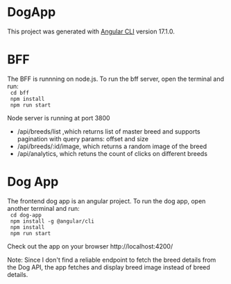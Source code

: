 # DogApp

This project was generated with [Angular CLI](https://github.com/angular/angular-cli) version 17.1.0.

# BFF

The BFF is runnning on node.js. To run the bff server, open the terminal and run:  
` cd bff`  
` npm install`   
` npm run start`

Node server is running at port 3800

- /api/breeds/list ,which returns list of master breed and supports pagination with query params: offset and size
- /api/breeds/:id/image, which returns a random image of the breed
- /api/analytics, which retuns the count of clicks on different breeds


# Dog App

The frontend dog app is an angular project. To run the dog app, open another terminal and run:  
` cd dog-app`  
` npm install -g @angular/cli`   
` npm install`   
` npm run start`

Check out the app on your browser http://localhost:4200/

Note: Since I don't find a reliable endpoint to fetch the breed details from the Dog API, the app fetches and display breed image instead of breed details. 








